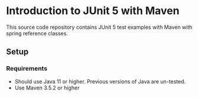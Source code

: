 # Introduction to JUnit 5 with Maven

This source code repository contains JUnit 5 test examples with Maven with spring reference classes.

## Setup
### Requirements
* Should use Java 11 or higher. Previous versions of Java are un-tested.
* Use Maven 3.5.2 or higher

